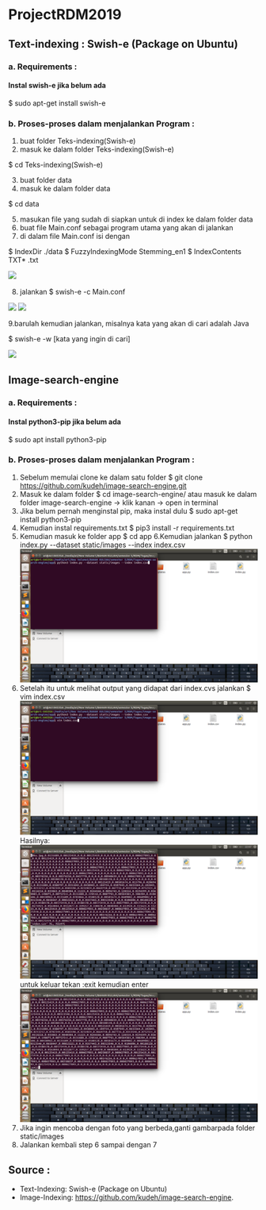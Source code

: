 # ProjectRDM2019

## Text-indexing : Swish-e (Package on Ubuntu)
### a. Requirements :
#### Instal swish-e jika belum ada

$ sudo apt-get install swish-e

### b. Proses-proses dalam menjalankan Program :
1. buat folder Teks-indexing(Swish-e)
2. masuk ke dalam folder Teks-indexing(Swish-e)

$ cd Teks-indexing(Swish-e)

3. buat folder data
4. masuk ke dalam folder data

$ cd data

5. masukan file yang sudah di siapkan untuk di index ke dalam folder data
6. buat file Main.conf sebagai program utama yang akan di jalankan
7. di dalam file Main.conf isi dengan

$ IndexDir ./data
$ FuzzyIndexingMode Stemming_en1
$ IndexContents TXT* .txt

![](foto/RDMTesk0.png)

8. jalankan $ swish-e -c Main.conf

![](foto/RDMTesk1.png)
![](foto/RDMTesk2.png)

9.barulah kemudian jalankan, misalnya kata yang akan di cari adalah Java 

$ swish-e -w [kata yang ingin di cari] 

![](foto/RDMTesk4.png)

## Image-search-engine
### a. Requirements :
#### Instal python3-pip jika belum ada

$ sudo apt install python3-pip

### b. Proses-proses dalam menjalankan Program :
1. Sebelum memulai clone ke dalam satu folder
$ git clone https://github.com/kudeh/image-search-engine.git
2. Masuk ke dalam folder
$ cd image-search-engine/
atau masuk ke dalam folder image-search-engine -> klik kanan -> open in terminal
3. Jika belum pernah menginstal pip, maka instal dulu
$ sudo apt-get install python3-pip
4. Kemudian instal requirements.txt
$ pip3 install -r requirements.txt
5. Kemudian masuk ke folder app
$ cd app
6.Kemudian jalankan 
$ python index.py --dataset static/images --index index.csv 
![](foto/RDMImage1.png)
7. Setelah itu untuk melihat output yang didapat dari index.cvs jalankan
$ vim index.csv
![](foto/RDMImage2.png)
Hasilnya:
![](foto/RDMImage3.png)
untuk keluar tekan :exit kemudian enter
![](foto/RDMImage4.png)
8. Jika ingin mencoba dengan foto yang berbeda,ganti gambarpada folder static/images
9. Jalankan kembali step 6 sampai dengan 7

## Source :
* Text-Indexing: Swish-e (Package on Ubuntu)
* Image-Indexing: https://github.com/kudeh/image-search-engine.
